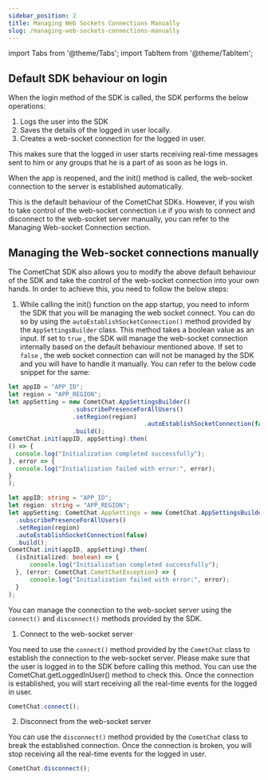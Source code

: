 ```yaml
---
sidebar_position: 2
title: Managing Web Sockets Connections Manually
slug: /managing-web-sockets-connections-manually
---
```


import Tabs from '@theme/Tabs';
import TabItem from '@theme/TabItem';


## Default SDK behaviour on login

When the login method of the SDK is called, the SDK performs the below operations:

1. Logs the user into the SDK
2. Saves the details of the logged in user locally.
3. Creates a web-socket connection for the logged in user.

This makes sure that the logged in user starts receiving real-time messages sent to him or any groups that he is a part of as soon as he logs in.

When the app is reopened, and the init() method is called, the web-socket connection to the server is established automatically.

This is the default behaviour of the CometChat SDKs. However, if you wish to take control of the web-socket connection i.e if you wish to connect and disconnect to the web-socket server manually, you can refer to the Managing Web-socket Connection section.

## Managing the Web-socket connections manually

The CometChat SDK also allows you to modify the above default behaviour of the SDK and take the control of the web-socket connection into your own hands. In order to achieve this, you need to follow the below steps:

1. While calling the init() function on the app startup, you need to inform the SDK that you will be managing the web socket connect. You can do so by using the `autoEstablishSocketConnection()` method provided by the `AppSettingsBuilder`  class. This method takes a boolean value as an input. If set to `true`  , the SDK will manage the web-socket connection internally based on the default behaviour mentioned above. If set to `false`  , the web socket connection can will not be managed by the SDK and you will have to handle it manually. You can refer to the below code snippet for the same:

<Tabs>
<TabItem value="js" label="Javascript">

  ```javascript
let appID = "APP_ID";
let region = "APP_REGION";
let appSetting = new CometChat.AppSettingsBuilder()
                    .subscribePresenceForAllUsers()
                    .setRegion(region)
										.autoEstablishSocketConnection(false)
                    .build();
CometChat.init(appID, appSetting).then(
  () => {
    console.log("Initialization completed successfully");
  }, error => {
    console.log("Initialization failed with error:", error);
  }
);   
  ```
</TabItem>
<TabItem value="ts" label="Typescript">

  ```typescript
let appID: string = "APP_ID";
let region: string = "APP_REGION";
let appSetting: CometChat.AppSettings = new CometChat.AppSettingsBuilder()
    .subscribePresenceForAllUsers()
    .setRegion(region)
    .autoEstablishSocketConnection(false)
    .build();
CometChat.init(appID, appSetting).then(
    (isInitialized: boolean) => {
        console.log("Initialization completed successfully");
    }, (error: CometChat.CometChatException) => {
        console.log("Initialization failed with error:", error);
    }
);  
  ```
</TabItem>
</Tabs>


You can manage the connection to the web-socket server using the `connect()` and `disconnect()` methods provided by the SDK.

1. Connect to the web-socket server

You need to use the `connect()` method provided by the `CometChat` class to establish the connection to the web-socket server. Please make sure that the user is logged in to the SDK before calling this method. You can use the CometChat.getLoggedInUser() method to check this. Once the connection is established, you will start receiving all the real-time events for the logged in user.

<Tabs>
<TabItem value="Connect" label="Connect">

  ```javascript
CometChat.connect();  
  ```
</TabItem>
</Tabs>


2. Disconnect from the web-socket server

You can use the `disconnect()` method provided by the `CometChat` class to break the established connection. Once the connection is broken, you will stop receiving all the real-time events for the logged in user.

<Tabs>
<TabItem value="Disconnect" label="Disconnect">

  ```javascript
CometChat.disconnect();
  ```
</TabItem>
</Tabs>


